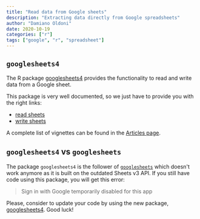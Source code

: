 ```yaml
---
title: "Read data from Google sheets"
description: "Extracting data directly from Google spreadsheets"
author: "Damiano Oldoni"
date: 2020-10-19
categories: ["r"]
tags: ["google", "r", "spreadsheet"]
---
```


## `googlesheets4`

The R package [googlesheets4](https://googlesheets4.tidyverse.org/) provides the functionality to read and write data from a Google sheet.

This package is very well documented, so we just have to provide you with the right links:

- [read sheets](https://googlesheets4.tidyverse.org/articles/googlesheets4.html)
- [write sheets](https://googlesheets4.tidyverse.org/articles/articles/write-sheets.html)

A complete list of vignettes can be found in the [Articles page](https://googlesheets4.tidyverse.org/articles/index.html).

## `googlesheets4` vs `googlesheets`

The package `googlesheets4` is the follower of [`googlesheets`](https://github.com/jennybc/googlesheets/blob/master/README.md) which doesn't work anymore as it is built on the outdated Sheets v3 API.
If you still have code using this package, you will get this error:

> Sign in with Google temporarily disabled for this app

Please, consider to update your code by using the new package, [googlesheets4](https://googlesheets4.tidyverse.org/). Good luck!
